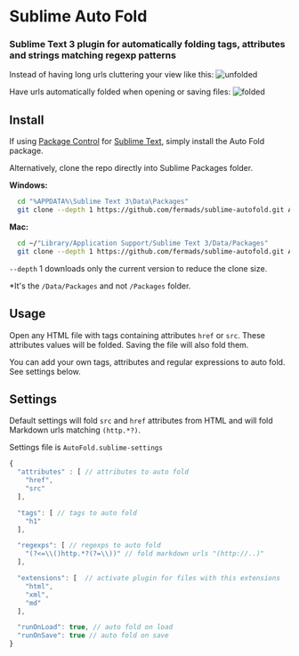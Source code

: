# Sublime Auto Fold

### Sublime Text 3 plugin for automatically folding tags, attributes and strings matching regexp patterns

Instead of having long urls cluttering your view like this:
![unfolded](https://raw.githubusercontent.com/fermads/sublime-autofold/master/img/unfolded.png)

Have urls automatically folded when opening or saving files:
![folded](https://raw.githubusercontent.com/fermads/sublime-autofold/master/img/folded.png)

## Install

If using [Package Control](https://packagecontrol.io/)
for [Sublime Text](http://sublimetext.com/3), simply install the Auto Fold package.

Alternatively, clone the repo directly into Sublime Packages folder.

**Windows:**

```bash
  cd "%APPDATA%\Sublime Text 3\Data\Packages"
  git clone --depth 1 https://github.com/fermads/sublime-autofold.git AutoFold
```

**Mac:**

```bash
  cd ~/"Library/Application Support/Sublime Text 3/Data/Packages"
  git clone --depth 1 https://github.com/fermads/sublime-autofold.git AutoFold
```

`--depth` 1 downloads only the current version to reduce the clone size.

*It's the `/Data/Packages` and not `/Packages` folder.

## Usage
Open any HTML file with tags containing attributes `href` or `src`.
These attributes values will be folded. Saving the file will also fold them.

You can add your own tags, attributes and regular expressions to auto fold.
See settings below.

## Settings
Default settings will fold `src` and `href` attributes from HTML and
will fold Markdown urls matching `(http.*?)`.

Settings file is `AutoFold.sublime-settings`

```js
{
  "attributes" : [ // attributes to auto fold
    "href",
    "src"
  ],

  "tags": [ // tags to auto fold
    "h1"
  ],

  "regexps": [ // regexps to auto fold
    "(?<=\\()http.*?(?=\\))" // fold markdown urls "(http://..)"
  ],

  "extensions": [  // activate plugin for files with this extensions
    "html",
    "xml",
    "md"
  ],

  "runOnLoad": true, // auto fold on load
  "runOnSave": true // auto fold on save
}
```

